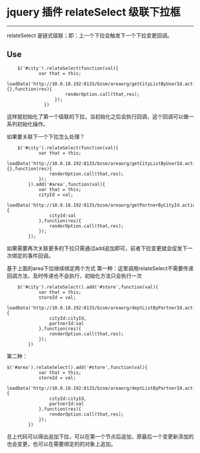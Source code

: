 # jquery 插件 relateSelect 级联下拉框 
---	

relateSelect 是链式级联；即：上一个下拉会触发下一个下拉变更回调。

## Use
```
	$('#city').relateSelect(function(val){
			var that = this;
	loadData('http://10.0.18.192:8133/bzsm/areaorg/getCityListByUserId.action',{},function(res){
                      renderOption.call(that,res);
                  });
              })
```
这样就初始化了第一个级联的下拉，当初始化之后会执行回调，这个回调可以做一系列初始化操作。

如果要关联下一个下拉怎么处理？

```
	$('#city').relateSelect(function(val){
			var that = this;
			loadData('http://10.0.18.192:8133/bzsm/areaorg/getCityListByUserId.action',{},function(res){
				renderOption.call(that,res);
			});
		}).add('#area',function(val){
			var that = this;
			cityId = val;
			loadData('http://10.0.18.192:8133/bzsm/areaorg/getPartnerByCityId.action',{
				cityId:val
			},function(res){
				renderOption.call(that,res);
			});	
		});
```
如果需要再次关联更多的下拉只需通过add追加即可，前者下拉变更就会促发下一次绑定的事件回调。

基于上面的area下拉继续绑定两个方式
第一种：这里调用relateSelect不需要传递回调方法，及时传递也不会执行，初始化方法只会执行一次
```
	$('#city').relateSelect().add('#store',function(val){
			var that = this;
			storeId = val;
			loadData('http://10.0.18.192:8133/bzsm/areaorg/deptListByPartnerId.action',{
				cityId:cityId,
				partnerId:val
			},function(res){
				renderOption.call(that,res);
			});	
		})
```
第二种：
```
$('#area').relateSelect().add('#store',function(val){
			var that = this;
			storeId = val;
			loadData('http://10.0.18.192:8133/bzsm/areaorg/deptListByPartnerId.action',{
				cityId:cityId,
				partnerId:val
			},function(res){
				renderOption.call(that,res);
			});	
		})
```
总上代码可以得出追加下拉，可以在第一个节点后追加，原最后一个变更新添加的也会变更，也可以在需要绑定的的对象上追加。


